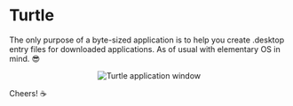 # Turtle

The only purpose of a byte-sized application is to help you create .desktop entry files for downloaded applications.
As of usual with elementary OS in mind. 😎

<div align=center>

  ![Turtle application window](https://user-images.githubusercontent.com/519146/128369493-2f4999e6-3a62-48bb-bf02-6f163194b8fb.png)

</div>

Cheers! ☕️

